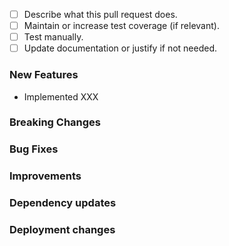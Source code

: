 <!---
Please make sure to follow the [DEV guidelines](https://gen3.org/resources/developer/dev-introduction/)
before asking for review.
--->
- [ ] Describe what this pull request does.
- [ ] Maintain or increase test coverage (if relevant).
- [ ] Test manually.
- [ ] Update documentation or justify if not needed.

### New Features
- Implemented XXX

### Breaking Changes


### Bug Fixes


### Improvements


### Dependency updates


### Deployment changes
